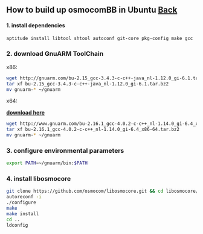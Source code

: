 ## How to build up osmocomBB in Ubuntu [Back](./qa.md)

#### 1. install dependencies

```bash
aptitude install libtool shtool autoconf git-core pkg-config make gcc
```

### 2. download GnuARM ToolChain

x86:

```bash
wget http://gnuarm.com/bu-2.15_gcc-3.4.3-c-c++-java_nl-1.12.0_gi-6.1.tar.bz2
tar xf bu-2.15_gcc-3.4.3-c-c++-java_nl-1.12.0_gi-6.1.tar.bz2
mv gnuarm-* ~/gnuarm
```

x64:

[**download here**](https://github.com/aleen42/PersonalWiki/blob/master/qa/bu-2.16.1_gcc-4.0.2-c-c++_nl-1.14.0_gi-6.4_x86-64.bz2?raw=true)

```bash
wget http://www.gnuarm.com/bu-2.16.1_gcc-4.0.2-c-c++_nl-1.14.0_gi-6.4_x86-64.tar.bz2
tar xf bu-2.16.1_gcc-4.0.2-c-c++_nl-1.14.0_gi-6.4_x86-64.tar.bz2
mv gnuarm-* ~/gnuarm
```

### 3. configure environmental parameters

```bash
export PATH=~/gnuarm/bin:$PATH
```

### 4. install libosmocore

```bash
git clone https://github.com/osmocom/libosmocore.git && cd libosmocore/
autoreconf -i
./configure
make
make install
cd ..
ldconfig
```